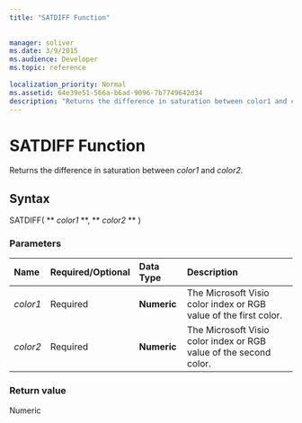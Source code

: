 ```yaml
---
title: "SATDIFF Function"
 
 
manager: soliver
ms.date: 3/9/2015
ms.audience: Developer
ms.topic: reference
 
localization_priority: Normal
ms.assetid: 64e39e51-566a-b6ad-9096-7b7749642d34
description: "Returns the difference in saturation between color1 and color2."
---
```


# SATDIFF Function

Returns the difference in saturation between  _color1_ and  _color2_.
  
## Syntax

SATDIFF( ** *color1* **, ** *color2* ** ) 
  
### Parameters

|**Name**|**Required/Optional**|**Data Type**|**Description**|
|:-----|:-----|:-----|:-----|
| _color1_ <br/> |Required  <br/> |**Numeric** <br/> |The Microsoft Visio color index or RGB value of the first color.  <br/> |
| _color2_ <br/> |Required  <br/> |**Numeric** <br/> |The Microsoft Visio color index or RGB value of the second color.  <br/> |
   
### Return value

Numeric
  

